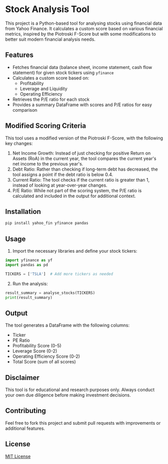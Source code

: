 # Stock Analysis Tool

This project is a Python-based tool for analysing stocks using financial data from Yahoo Finance. It calculates a custom score based on various financial metrics, inspired by the Piotroski F-Score but with some modifications to better suit modern financial analysis needs.

## Features

- Fetches financial data (balance sheet, income statement, cash flow statement) for given stock tickers using `yfinance`
- Calculates a custom score based on:
  - Profitability
  - Leverage and Liquidity
  - Operating Efficiency
- Retrieves the P/E ratio for each stock
- Provides a summary DataFrame with scores and P/E ratios for easy comparison

## Modified Scoring Criteria

This tool uses a modified version of the Piotroski F-Score, with the following key changes:

1. Net Income Growth: Instead of just checking for positive Return on Assets (RoA) in the current year, the tool compares the current year's net income to the previous year's.
2. Debt Ratio: Rather than checking if long-term debt has decreased, the tool assigns a point if the debt ratio is below 0.4.
3. Current Ratio: The tool checks if the current ratio is greater than 1, instead of looking at year-over-year changes.
4. P/E Ratio: While not part of the scoring system, the P/E ratio is calculated and included in the output for additional context.

## Installation

```bash
pip install yahoo_fin yfinance pandas
```

## Usage

1. Import the necessary libraries and define your stock tickers:

```python
import yfinance as yf
import pandas as pd

TICKERS = ['TSLA']  # Add more tickers as needed
```

2. Run the analysis:

```python
result_summary = analyse_stocks(TICKERS)
print(result_summary)
```

## Output

The tool generates a DataFrame with the following columns:

- Ticker
- PE Ratio
- Profitability Score (0-5)
- Leverage Score (0-2)
- Operating Efficiency Score (0-2)
- Total Score (sum of all scores)

## Disclaimer

This tool is for educational and research purposes only. Always conduct your own due diligence before making investment decisions.

## Contributing

Feel free to fork this project and submit pull requests with improvements or additional features.

## License

[MIT License](https://opensource.org/licenses/MIT)

